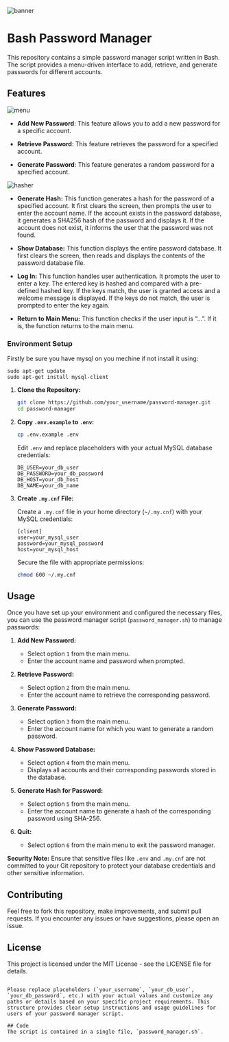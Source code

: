 
![banner](https://github.com/ParsaBordbar/Password_manager_bashscript/assets/124056966/22c412ca-d70e-412b-9e01-0a03b43fe733)

# Bash Password Manager

This repository contains a simple password manager script written in Bash. The script provides a menu-driven interface to add, retrieve, and generate passwords for different accounts.

## Features
![menu](https://github.com/ParsaBordbar/Password_manager_bashscript/assets/124056966/1c6c502d-9406-4fa5-919a-511bd619267f)

- **Add New Password**: This feature allows you to add a new password for a specific account.

- **Retrieve Password**: This feature retrieves the password for a specified account.

- **Generate Password**: This feature generates a random password for a specified account.


![hasher](https://github.com/ParsaBordbar/Password_manager_bashscript/assets/124056966/1515364a-8f86-4a55-ba97-9dd9b451bfc1)  
- **Generate Hash:** This function generates a hash for the password of a specified account. It first clears the screen, then prompts the user to enter the account name. If the account exists in the password database, it generates a SHA256 hash of the password and displays it. If the account does not exist, it informs the user that the password was not found.

- **Show Database:** This function displays the entire password database. It first clears the screen, then reads and displays the contents of the password database file.

- **Log In:** This function handles user authentication. It prompts the user to enter a key. The entered key is hashed and compared with a pre-defined hashed key. If the keys match, the user is granted access and a welcome message is displayed. If the keys do not match, the user is prompted to enter the key again.

- **Return to Main Menu:** This function checks if the user input is “…”. If it is, the function returns to the main menu.



### Environment Setup

Firstly be sure you have mysql on you mechine if not install it using:
```
sudo apt-get update
sudo apt-get install mysql-client
```


1. **Clone the Repository:**

   ```bash
   git clone https://github.com/your_username/password-manager.git
   cd password-manager
   ```

2. **Copy `.env.example` to `.env`:**

   ```bash
   cp .env.example .env
   ```

   Edit `.env` and replace placeholders with your actual MySQL database credentials:

   ```
   DB_USER=your_db_user
   DB_PASSWORD=your_db_password
   DB_HOST=your_db_host
   DB_NAME=your_db_name
   ```

3. **Create `.my.cnf` File:**

   Create a `.my.cnf` file in your home directory (`~/.my.cnf`) with your MySQL credentials:

   ```
   [client]
   user=your_mysql_user
   password=your_mysql_password
   host=your_mysql_host
   ```

   Secure the file with appropriate permissions:

   ```bash
   chmod 600 ~/.my.cnf
   ```

## Usage

Once you have set up your environment and configured the necessary files, you can use the password manager script (`password_manager.sh`) to manage passwords:

1. **Add New Password:**

   - Select option `1` from the main menu.
   - Enter the account name and password when prompted.

2. **Retrieve Password:**

   - Select option `2` from the main menu.
   - Enter the account name to retrieve the corresponding password.

3. **Generate Password:**

   - Select option `3` from the main menu.
   - Enter the account name for which you want to generate a random password.

4. **Show Password Database:**

   - Select option `4` from the main menu.
   - Displays all accounts and their corresponding passwords stored in the database.

5. **Generate Hash for Password:**

   - Select option `5` from the main menu.
   - Enter the account name to generate a hash of the corresponding password using SHA-256.

6. **Quit:**

   - Select option `6` from the main menu to exit the password manager.

**Security Note:** Ensure that sensitive files like `.env` and `.my.cnf` are not committed to your Git repository to protect your database credentials and other sensitive information.

## Contributing

Feel free to fork this repository, make improvements, and submit pull requests. If you encounter any issues or have suggestions, please open an issue.

## License

This project is licensed under the MIT License - see the LICENSE file for details.
```

Please replace placeholders (`your_username`, `your_db_user`, `your_db_password`, etc.) with your actual values and customize any paths or details based on your specific project requirements. This structure provides clear setup instructions and usage guidelines for users of your password manager script.

## Code
The script is contained in a single file, `password_manager.sh`.
